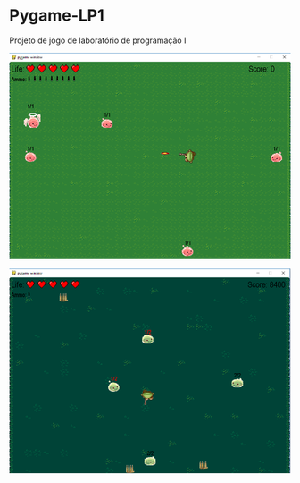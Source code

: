 # Pygame-LP1
Projeto de jogo de laboratório de programação I

![Screenshot 1](https://github.com/fernandofc16/Pygame-LP1/blob/master/screen_shots/Pygame1_screenshot1.png)

![Screenshot 2](https://github.com/fernandofc16/Pygame-LP1/blob/master/screen_shots/Pygame1_screenshot2.png)
